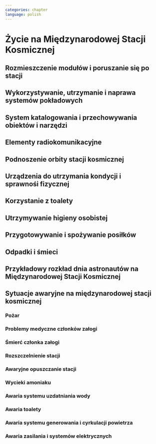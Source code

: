 ```yaml
---
categories: chapter
language: polish
---
```


# Życie na Międzynarodowej Stacji Kosmicznej
<!-- TODO:
- mieszkanie w mockupie ISS, spanie, praca, symulacje
- Znajdywanie rzeczy na międzynarodowej stacji (inventory system) i kodowanie schowków i rzeczy
- Jesteś przyzwyczajony do tego, że jak coś zostawiasz, to to tam zostaje, ale w mikrograwitacji wszystko gdzieś odlatuje i trzeba szukać
- Ventilation system przyciąga
- Plastik bag Ziplock bag z zagubionymi rzeczami, śrubki, rzeczy itp
- Korzystają z rzepow i gumek bungie
- Śpiąc albo przypinają śpiwór do ściany, albo korzystają z bungie aby nie odlatywać lub free-floater w zależności od preferencji astronauty
-->

## Rozmieszczenie modułów i poruszanie się po stacji

## Wykorzystywanie, utrzymanie i naprawa systemów pokładowych

## System katalogowania i przechowywania obiektów i narzędzi

## Elementy radiokomunikacyjne

## Podnoszenie orbity stacji kosmicznej

## Urządzenia do utrzymania kondycji i sprawnośi fizycznej

<!-- TODO: http://www.asc-csa.gc.ca/eng/astronauts/living-in-space/physical-activity-in-space.asp
-->

## Korzystanie z toalety

## Utrzymywanie higieny osobistej

## Przygotowywanie i spożywanie posiłków

## Odpadki i śmieci

## Przykładowy rozkład dnia astronautów na Międzynarodowej Stacji Kosmicznej
<!-- TODO:
- Science and Technology
- Praca
    - rozpoczęcie pracy 7:30
    - zakończenie pracy 20:30
    - w trakcie:
        - 1h przerwy na lunch
        - 2h na fitness i ćwiczenia
- 140 różnych eksperymentów przez 6 miesięcy
- problemy ze wzrokiem ze względu na nacisk na gałkę oczną
- body fluid shift
- astronauci tracą Wapń (Calcium) 10x szybciej niż osoby mające Osteoporozę
- sen
    - zaśnięcie 22:00
    - pobudka 6:00
-->

## Sytuacje awaryjne na międzynarodowej stacji kosmicznej

<!-- TODO: Tzw. Off-nominal situations.

Off nominal situations
- electronic sysyems failure
- Vhf radio system failure
- Smart switch router Brie ASU system failure (cieżko tłumaczki się słuchało)
- Pożar w soyuz oraz na stacji
- lithium hydroxide leaking
- leak seals
- tank leaking
- Soyus leaking

Russian segment training
- Fire
- Depressurization

używanie kolejnego modułu jako backup airlock
thermal stress (kiedy jest gorąco, np niedzialająca klima w skafandrze
plucie na zamgloną szybkę hełmu EMU

astronauta asystant dla małżonka astronauty podczas startu, który pomaga w pierwszych momentach bycia wdową gdyby cooś poszło nie tak

wykorystywanie canadaarm do oglladania statku
symulacja manewru w symulatorze

brak zasilania prądu na iss i na statkach, brak thermal protection, radiation
space shuttle reentry angle 31 deg (nietypowy kąt wejścia)
pressure in the space shuttle pressurized compartnent 14,7 psi
dzień prze EVA STS-117 crew spent night in the aiir lock with 10.2 psi (plus maski z tlenem) by przygotować się

sytuacje awaryjne, np jak szycie powłoki testują w rękawicach wewnątrz statku, by wiedzieć że dadzą radę podczas EVA
EVA training gdy czlonek straci przytomność
trening EVA z obniżania ciśnienia w skafandrze (2.7 psi dla Leovova), depressure valve w skafandrach


Mission Control has had to deliver very bad news to astronauts while they are in space and yes there are protocols for how to do such things. While in orbit, astronauts have had family members die, friends and colleagues die, and drastic other events occur. In each case, the crew has a dedicated support team including a flight surgeon that can properly convey the information and work with the crew to handle the news. Nowadays, the crew can also have direct telephone and videocon access to their families.

https://www.quora.com/Has-Mission-Control-ever-had-to-deliver-very-bad-news-to-an-astronaut-while-they-were-in-space

-->

### Pożar

### Problemy medyczne członków załogi

### Śmierć członka załogi

### Rozszczelnienie stacji

### Awaryjne opuszczanie stacji

### Wycieki amoniaku

### Awaria systemu uzdatniania wody

### Awaria toalety

<!-- TODO:
- Tekst z aircrafts systems Engineering o umieszczeniu toalety na suficie
-->

### Awaria systemu generowania i cyrkulacji powietrza

### Awaria zasilania i systemów elektrycznych
